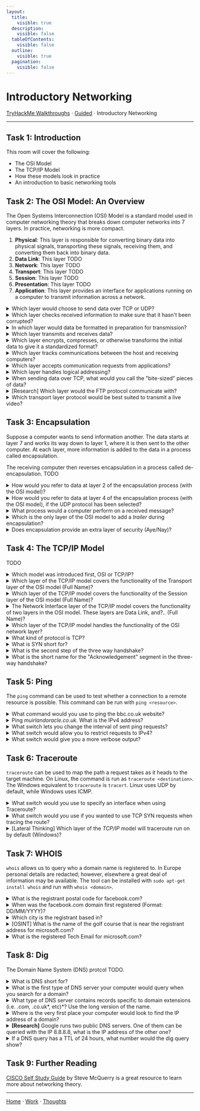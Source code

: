 ```yaml
---
layout:
  title:
    visible: true
  description:
    visible: false
  tableOfContents:
    visible: false
  outline:
    visible: true
  pagination:
    visible: false
---
```


# Introductory Networking

[TryHackMe Walkthroughs](./) ⋅ [Guided](../) ⋅ Introductory Networking

***
## Task 1: Introduction

This room will cover the following:
* The OSI Model
* The TCP/IP Model
* How these models look in practice
* An introduction to basic networking tools

## Task 2: The OSI Model: An Overview

The Open Systems Interconnection (OSI) Model is a standard model used in computer networking theory that breaks down computer networks into 7 layers. In practice, networking is more compact.
1. **Physical**: This layer is responsible for converting binary data into physical signals, transporting these signals, receiving them, and converting them back into binary data.
2. **Data Link**: This layer TODO
3. **Network**: This layer TODO
4. **Transport**: This layer TODO
5. **Session**: This layer TODO
6. **Presentation**: This layer TODO
7. **Application**: This layer provides an interface for applications running on a computer to transmit information across a network.

<details>

<summary>Which layer would choose to send data over TCP or UDP?</summary>

4

Layer 4 is the is transport layer.

</details>

<details>

<summary>Which layer checks received information to make sure that it hasn't been corrupted?</summary>

2

Layer 2 is the data link layer.

</details>

<details>

<summary>In which layer would data be formatted in preparation for transmission?</summary>

2

Layer 2 is the data link layer.

</details>

<details>

<summary>Which layer transmits and receives data?</summary>

1

Layer 1 is the physical layer.

</details>

<details>

<summary>Which layer encrypts, compresses, or otherwise transforms the initial data to give it a standardized format?</summary>

6

Layer 6 is the presentation layer.

</details>

<details>

<summary>Which layer tracks communications between the host and receiving computers?</summary>

5

Layer 5 is the session layer.

</details>

<details>

<summary>Which layer accepts communication requests from applications?</summary>

7

Layer 7 is the application layer.

</details>

<details>

<summary>Which layer handles logical addressing?</summary>

3

Layer 3 is the network layer.

</details>

<details>

<summary>When sending data over TCP, what would you call the "bite-sized" pieces of data?</summary>

Segments

TODO

</details>

<details>

<summary>[Research] Which layer would the FTP protocol communicate with?</summary>

7

The file transfer protocol (FTP) communicates with the application layer.

</details>

<details>

<summary>Which transport layer protocol would be best suited to transmit a live video?</summary>

UDP

UDP is preferred in situations where speed is more important than accuracy.

</details>

## Task 3: Encapsulation

Suppose a computer wants to send information another. The data starts at layer 7 and works its way down to layer 1, where it is then sent to the other computer. At each layer, more information is added to the data in a process called encapsulation. 

The receiving computer then reverses encapsulation in a process called de-encapsulation. TODO

<details>

<summary>How would you refer to data at layer 2 of the encapsulation process (with the OSI model)?</summary>

Frames

The data link layer, layer 2, works with frames.

</details>

<details>

<summary>How would you refer to data at layer 4 of the encapsulation process (with the OSI model), if the UDP protocol has been selected?</summary>

Datagrams

The transport, layer 4, works with datagrams in the UDP protocol and segments in the TCP protocol.

</details>

<details>

<summary>What process would a computer perform on a received message?</summary>

De-encapsulation

A computer receiving a message performs de-encapsulation in order to recover the original data.

</details>

<details>

<summary>Which is the only layer of the OSI model to add a <em>trailer</em> during encapsulation?</summary>

Data Link

All layers in the OSI model add a header during encapsulation, but the data link layer also adds a trailer.

</details>

<details>

<summary>Does encapsulation provide an extra layer of security (Aye/Nay)?</summary>

Aye

The data link layer's trailer mathematically verifies that the data has not been corrupted during transmission. This feature also protects against tampering.

</details>

## Task 4: The TCP/IP Model

TODO

<details>

<summary>Which model was introduced first, OSI or TCP/IP?</summary>

TCP/IP

The TCP/IP model is older than OSI and serves as a basis for real-world networking.

</details>

<details>

<summary>Which layer of the TCP/IP model covers the functionality of the Transport layer of the OSI model (Full Name)?</summary>

Transport

TODO

</details>

<details>

<summary>Which layer of the TCP/IP model covers the functionality of the Session layer of the OSI model (Full Name)?</summary>

Application

TODO

</details>

<details>

<summary>The Network Interface layer of the TCP/IP model covers the functionality of two layers in the OSI model. These layers are Data Link, and?.. (Full Name)?</summary>

Physical

TODO

</details>

<details>

<summary>Which layer of the TCP/IP model handles the functionality of the OSI network layer?</summary>

Internet

TODO

</details>

<details>

<summary>What kind of protocol is TCP?</summary>

Connection-based

TODO

</details>

<details>

<summary>What is SYN short for?</summary>

Synchronise

TODO

</details>

<details>

<summary>What is the second step of the three way handshake?</summary>

SYN/ACK

TODO

</details>

<details>

<summary>What is the short name for the "Acknowledgement" segment in the three-way handshake?</summary>

ACK

TODO

</details>

## Task 5: Ping

The `ping` command can be used to test whether a connection to a remote resource is possible. This command can be run with `ping <resource>`.

<details>

<summary>What command would you use to ping the bbc.co.uk website?</summary>

ping bbc.co.uk

You can ping a website using `ping <resource>`.

</details>

<details>

<summary>Ping <em>muirlandoracle.co.uk.</em> What is the IPv4 address?</summary>

217.160.0.152

Run `ping muirlandoracle.co.uk.` and look at the response to see the IPv4 address.

</details>

<details>

<summary>What switch lets you change the interval of sent ping requests?</summary>

\-i

View the manual with `man ping` to see options for the `ping` command.

</details>

<details>

<summary>What switch would allow you to restrict requests to IPv4?</summary>

\-4

View the manual with `man ping` to see options for the `ping` command.

</details>

<details>

<summary>What switch would give you a more verbose output?</summary>

\-v

View the manual with `man ping` to see options for the `ping` command.

</details>

## Task 6: Traceroute

`traceroute` can be used to map the path a request takes as it heads to the target machine. On Linux, the command is run as `traceroute <destination>`. The Windows equivalent to `traceroute` is `tracert`. Linux uses UDP by default, while Windows uses ICMP.

<details>

<summary>What switch would you use to specify an interface when using Traceroute?</summary>

\-i

View the manual with `man traceroute` to see options for the `traceroute` command.

</details>

<details>

<summary>What switch would you use if you wanted to use TCP SYN requests when tracing the route?</summary>

\-T

View the manual with `man traceroute` to see options for the `traceroute` command.

</details>

<details>

<summary>[Lateral Thinking] Which layer of the <em>TCP/IP</em> model will traceroute run on by default (Windows)?</summary>

Internet

TODO

</details>

## Task 7: WHOIS

`whois` allows us to query who a domain name is registered to. In Europe personal details are redacted; however, elsewhere a great deal of information may be available. The tool can be installed with `sudo apt-get install whois` and run with `whois <domain>`.

<details>

<summary>What is the registrant postal code for facebook.com?</summary>

94025

Run `whois facebook.com` and look for the registrant postal code.

</details>

<details>

<summary>When was the facebook.com domain first registered (Format: DD/MM/YYYY)?</summary>

29/03/1997

Run `whois facebook.com` and look for the registration date.

</details>

<details>

<summary>Which city is the registrant based in?</summary>

Redmond

Run `whois facebook.com` and look for the city of the registrant.

</details>

<details>

<summary>[OSINT] What is the name of the golf course that is near the registrant address for microsoft.com?</summary>

Bellevue Golf Course

I used Google Maps to search for golf courses near the listed registrant address.

</details>

<details>

<summary>What is the registered Tech Email for microsoft.com?</summary>

msnhst@microsoft.com

Run `whois microsoft.com` and look for the registered tech email.

</details>

## Task 8: Dig

The Domain Name System (DNS) protcol TODO.

<details>

<summary>What is DNS short for?</summary>

Domain Name System

The Domain Name System the protocol that allows us to use easy-to-remember names to communicate with devices on the Internet. 

</details>

<details>

<summary>What is the first type of DNS server your computer would query when you search for a domain?</summary>

Recursive

A recursive DNS server will be the queried by a computer first. It will check its cache for an address before going to a root server to seek out an answer.

</details>

<details>

<summary>What type of DNS server contains records specific to domain extensions (i.e. <em>.com,</em> .co.uk*, etc)*? Use the long version of the name.</summary>

Top-Level Domain

Top-level domains are the TODO.

</details>

<details>

<summary>Where is the very first place your computer would look to find the IP address of a domain?</summary>

Hosts File

TODO

</details>

<details>

<summary><strong>[Research]</strong> Google runs two public DNS servers. One of them can be queried with the IP 8.8.8.8, what is the IP address of the other one?</summary>

8.8.4.4

Search "Google public DNS servers" on Google.

</details>

<details>

<summary>If a DNS query has a TTL of 24 hours, what number would the dig query show?</summary>

86400

Dig shows time in seconds, so the query would show $24 \cdot 60 \cdot 60 = 86400$.

</details>

## Task 9: Further Reading

[CISCO Self Study Guide](https://www.amazon.co.uk/Interconnecting-Cisco-Network-Devices-ICND1/dp/1587054620/ref=sr_1_1?keywords=Interconnecting+Cisco+Network+Devices%2C+Part+1&qid=1583683766&sr=8-1) by Steve McQuerry is a great resource to learn more about networking theory.

***

[Home](https://app.gitbook.com/o/0kO27okC5uVB9ALX3rho/s/036xtfEIzcEdGegONXWM/) ⋅ [Work](https://app.gitbook.com/o/0kO27okC5uVB9ALX3rho/s/WaFS755Q4sf02CxLcghQ/) ⋅ [Thoughts](https://app.gitbook.com/o/0kO27okC5uVB9ALX3rho/s/s4QQPMntQ25hmJToKSOu/)
